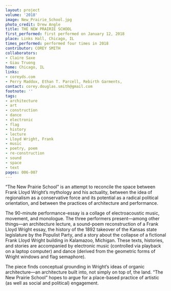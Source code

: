 ```yaml
---
layout: project
volume: '2018'
image: New_Prairie_School.jpg
photo_credit: Drew Angle
title: THE NEW PRAIRIE SCHOOL
first_performed: first performed on January 12, 2018
place: Links Hall, Chicago, IL
times_performed: performed four times in 2018
contributor: COREY SMITH
collaborators:
- Claire Saxe
- Giau Truong
home: Chicago, IL
links:
- coreyds.com
- Perry Maddox, Ethan T. Parcell, Rebirth Garments,
contact: corey.douglas.smith@gmail.com
footnote: ''
tags:
- architecture
- art
- construction
- dance
- electronic
- flag
- history
- lecture
- Lloyd Wright, Frank
- music
- poetry, poem
- re-construction
- sound
- space
- text
pages: 006-007
---
```


“The New Prairie School” is an attempt to reconcile the space between Frank Lloyd Wright’s mythology and his actuality, between the idea of regionalism as a conservative force and its potential as a radical political orientation, and between the practices of architecture and performance.

The 90-minute performance-essay is a collage of electroacoustic music, movement, and monologue. The three performers present—among other things—an architecture lecture, a sound-poem reconstruction of a Frank Lloyd Wright essay, the history of the 1892 takeover of the Kansas state legislature by the Populist Party, and a story about the collapse of a fictional Frank Lloyd Wright building in Kalamazoo, Michigan. These texts, histories, and stories are accompanied by electronic music (controlled via playback on a laptop computer) and dance (derived from the geometric forms of Wright windows and flag semaphore).

The piece finds conceptual grounding in Wright’s ideas of organic architecture—an architecture built into, not simply on top of, the land. “The New Prairie School” hopes to argue for a place-based practice of artistic (as well as social and political) engagement.
